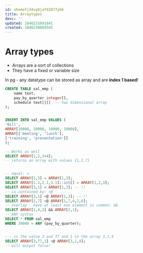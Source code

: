 ```yaml
---
id: uhemofj34vg8jafd2877yk6
title: Arraytypes
desc: ''
updated: 1646231691841
created: 1646230869345
---
```


# Array types
- Arrays are a sort of collections
- They have a fixed or variable size
  
In pg - any datatype can be stored as array and are **index 1 based**!

```sql
CREATE TABLE sal_emp ( 
    name text, 
    pay_by_quarter integer[], 
    schedule text[][]  -- two dimensional array
);


INSERT INTO sal_emp VALUES (
'Bill', 
ARRAY[10000, 10000, 10000, 10000], 
ARRAY[['meeting', 'lunch'], 
['training', 'presentation']]
); 

-- Works as well
SELECT ARRAY[1,2,3+4]; 
-- returns an array with values {1,2,7}


-- equal: =
SELECT ARRAY[1,3] = ARRAY[1,3];
SELECT ARRAY[1.1,2.1,3.1]::int[] = ARRAY[1,2,3];
SELECT ARRAY[3,1] = ARRAY[1,3]; -- !!
-- is contained by: <@
SELECT ARRAY[3,1] <@ ARRAY[1,3]; -- !! 
SELECT ARRAY[2,7] <@ ARRAY[1,7,4,2,6];
-- overlap - have at least one element in common: &&
SELECT ARRAY[1,4,3] && ARRAY[2,1];
-- ANY syntax
SELECT * FROM sal_emp
WHERE 30000 = ANY (pay_by_quarter); 


--- is the value 3 and 77 and 1 in the array 3,1,4
SELECT ARRAY[3,77,1] <@ ARRAY[3,1,4];
-- will output false!

```



